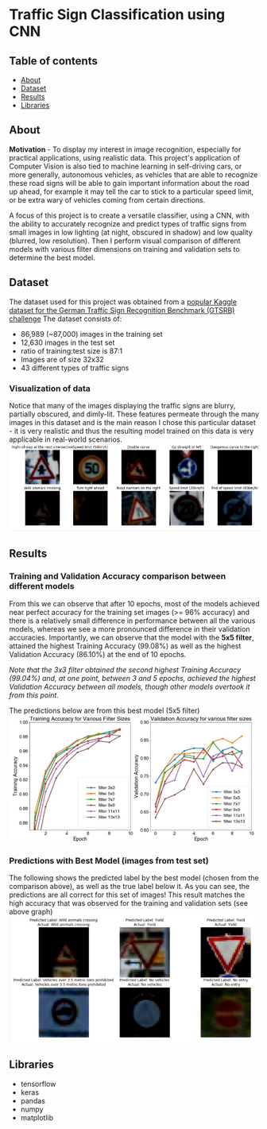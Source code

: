 Traffic Sign Classification using CNN
===

## Table of contents
* [About](#about)
* [Dataset](#dataset)
* [Results](#results)
* [Libraries](#libraries)

## About
<b>Motivation</b> - To display my interest in image recognition, especially for practical applications, using realistic data. This project's application of Computer Vision is also tied to machine learning in self-driving cars, or more generally, autonomous vehicles, as vehicles that are able to recognize these road signs will be able to gain important information about the road up ahead, for example it may tell the car to stick to a particular speed limit, or be extra wary of vehicles coming from certain directions.

A focus of this project is to create a versatile classifier, using a CNN, with the ability to accurately recognize and predict types of traffic signs from small images in low lighting (at night, obscured in shadow) and low quality (blurred, low resolution).
Then I perform visual comparison of different models with various filter dimensions on training and validation sets to determine the best model.

## Dataset
The dataset used for this project was obtained from a [popular Kaggle dataset for the German Traffic Sign Recognition Benchmark (GTSRB) challenge](https://www.kaggle.com/meowmeowmeowmeowmeow/gtsrb-german-traffic-sign) 
The dataset consists of:
* 86,989 (~87,000) images in the training set
* 12,630 images in the test set
* ratio of training:test size is 87:1
* Images are of size 32x32
* 43 different types of traffic signs

### Visualization of data
Notice that many of the images displaying the traffic signs are blurry, partially obscured, and dimly-lit. These features permeate through the many images in this dataset and is the main reason I chose this particular dataset - it is very realistic and thus the resulting model trained on this data is very applicable in real-world scenarios.
![Visualization of training set](./Images/training_set_visualization.JPG)

## Results
### Training and Validation Accuracy comparison between different models
From this we can observe that after 10 epochs, most of the models achieved near perfect accuracy for the training set images (>= 96% accuracy) and there is a relatively small difference in performance between all the various models, whereas we see a more pronounced difference in their validation accuracies. Importantly, we can observe that the model with the **5x5 filter**, attained the highest Training Accuracy (99.08%) as well as the highest Validation Accuracy (86.10%) at the end of 10 epochs. 

*Note that the 3x3 filter obtained the second highest Training Accuracy (99.04%) and, at one point, between 3 and 5 epochs, achieved the highest Validation Accuracy between all models, though other models overtook it from this point.*

The predictions below are from this best model (5x5 filter)
<img src="./Images/model_comparison_train_validation.JPG" width="800"/>

### Predictions with Best Model (images from test set)
The following shows the predicted label by the best model (chosen from the comparison above), as well as the true label below it. As you can see, the predictions are all correct for this set of images! This result matches the high accuracy that was observed for the training and validation sets (see above graph)
![Test predictions](./Images/test_predictions.JPG)


## Libraries
* tensorflow
* keras
* pandas
* numpy
* matplotlib

